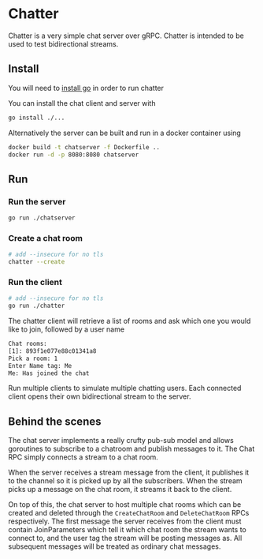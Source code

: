 # Chatter

Chatter is a very simple chat server over gRPC. Chatter is intended to be used to test bidirectional streams.

## Install

You will need to [install go](https://golang.org/doc/install) in order to run chatter

You can install the chat client and server with

```sh
go install ./...
```

Alternatively the server can be built and run in a docker container using

```sh
docker build -t chatserver -f Dockerfile ..
docker run -d -p 8080:8080 chatserver
```

## Run

### Run the server

```sh
go run ./chatserver
```

### Create a chat room

```sh
# add --insecure for no tls
chatter --create
```

### Run the client

```sh
# add --insecure for no tls
go run ./chatter
```

The chatter client will retrieve a list of rooms and ask which one you would like to join, followed by a user name

```sh
Chat rooms:
[1]: 893f1e077e88c01341a8
Pick a room: 1
Enter Name tag: Me
Me: Has joined the chat

```

Run multiple clients to simulate multiple chatting users. Each connected client opens their own bidirectional stream to the server.

## Behind the scenes

The chat server implements a really crufty pub-sub model and allows goroutines to subscribe to a chatroom and publish messages to it. The Chat RPC simply connects a stream to a chat room.

When the server receives a stream message from the client, it publishes it to the channel so it is picked up by all the subscribers. When the stream picks up a message on the chat room, it streams it back to the client.

On top of this, the chat server to host multiple chat rooms which can be created and deleted through the `CreateChatRoom` and `DeleteChatRoom` RPCs respectively. The first message the server receives from the client must contain JoinParameters which tell it which chat room the stream wants to connect to, and the user tag the stream will be posting messages as. All subsequent messages will be treated as ordinary chat messages.
